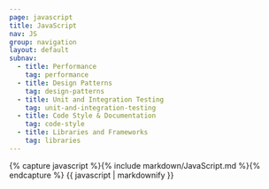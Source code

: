 ```yaml
---
page: javascript
title: JavaScript
nav: JS
group: navigation
layout: default
subnav:
  - title: Performance
    tag: performance
  - title: Design Patterns
    tag: design-patterns
  - title: Unit and Integration Testing
    tag: unit-and-integration-testing
  - title: Code Style & Documentation
    tag: code-style
  - title: Libraries and Frameworks
    tag: libraries
---
```


<div class="docs-section">
		{% capture javascript %}{% include markdown/JavaScript.md %}{% endcapture %}
		{{ javascript | markdownify }}
</div>
